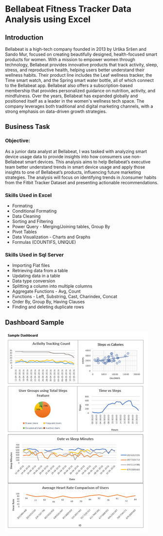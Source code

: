 # Bellabeat Fitness Tracker Data Analysis using Excel
## Introduction
Bellabeat is a high-tech company founded in 2013 by Urška Sršen and Sando Mur, focused on creating beautifully designed, health-focused smart products for women. With a mission to empower women through technology, Bellabeat provides innovative products that track activity, sleep, stress, and reproductive health, helping users better understand their wellness habits. Their product line includes the Leaf wellness tracker, the Time smart watch, and the Spring smart water bottle, all of which connect to the Bellabeat app. Bellabeat also offers a subscription-based membership that provides personalized guidance on nutrition, activity, and mindfulness. Over the years, Bellabeat has expanded globally and positioned itself as a leader in the women's wellness tech space. The company leverages both traditional and digital marketing channels, with a strong emphasis on data-driven growth strategies.

## Business Task
### Objective:
As a junior data analyst at Bellabeat, I was tasked with analyzing smart device usage data to provide insights into how consumers use non-Bellabeat smart devices. This analysis aims to help Bellabeat’s executive team better understand trends in smart device usage and apply those insights to one of Bellabeat’s products, influencing future marketing strategies. The analysis will focus on identifying trends in /consumer habits from the Fitbit Tracker Dataset and presenting actionable recommendations.

### Skills Used in Excel
- Formating
- Conditional Formating
- Data Cleaning
- Sorting and Filtering
- Power Query - Merging/Joining tables, Group By
- Pivot Tables 
- Data Visualization - Charts and Graphs
- Formulas (COUNTIFS, UNIQUE)

### Skills Used in Sql Server
- Importing Flat files
- Retrieving data from a table
- Updating data in a table
- Data type conversion
- Splitting a column into multiple columns
- Aggregate Functions - Avg, Count
- Functions - Left, Substring, Cast, Charindex, Concat
- Order By, Group By, Having Clauses
- Finding and deleting duplicate rows

## Dashboard Sample
<img src="Images/Dashboard.png">
